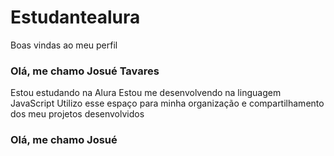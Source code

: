 # Estudantealura

Boas vindas ao meu perfil 
### Olá, me chamo **Josué Tavares**

Estou estudando na Alura
Estou me desenvolvendo na linguagem JavaScript
Utilizo esse espaço para minha organização e compartilhamento dos meu projetos desenvolvidos

### Olá, me chamo **Josué**
